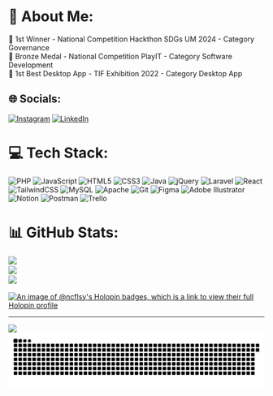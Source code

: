 # 💫 About Me:
🥇 1st Winner - National Competition Hackthon SDGs UM 2024 - Category Governance <br>
🥉 Bronze Medal - National Competition PlayIT - Category Software Development <br>
🥇 1st Best Desktop App - TIF Exhibition 2022 - Category Desktop App


## 🌐 Socials:
[![Instagram](https://img.shields.io/badge/Instagram-%23E4405F.svg?logo=Instagram&logoColor=white)](https://instagram.com/nicoflsy) [![LinkedIn](https://img.shields.io/badge/LinkedIn-%230077B5.svg?logo=linkedin&logoColor=white)](https://linkedin.com/in/https://www.linkedin.com/in/nico-flassy-2a016a229/) 

# 💻 Tech Stack:
![PHP](https://img.shields.io/badge/php-%23777BB4.svg?style=for-the-badge&logo=php&logoColor=white) ![JavaScript](https://img.shields.io/badge/javascript-%23323330.svg?style=for-the-badge&logo=javascript&logoColor=%23F7DF1E) ![HTML5](https://img.shields.io/badge/html5-%23E34F26.svg?style=for-the-badge&logo=html5&logoColor=white) ![CSS3](https://img.shields.io/badge/css3-%231572B6.svg?style=for-the-badge&logo=css3&logoColor=white) ![Java](https://img.shields.io/badge/java-%23ED8B00.svg?style=for-the-badge&logo=openjdk&logoColor=white) ![jQuery](https://img.shields.io/badge/jquery-%230769AD.svg?style=for-the-badge&logo=jquery&logoColor=white) ![Laravel](https://img.shields.io/badge/laravel-%23FF2D20.svg?style=for-the-badge&logo=laravel&logoColor=white) ![React](https://img.shields.io/badge/react-%2320232a.svg?style=for-the-badge&logo=react&logoColor=%2361DAFB) ![TailwindCSS](https://img.shields.io/badge/tailwindcss-%2338B2AC.svg?style=for-the-badge&logo=tailwind-css&logoColor=white) ![MySQL](https://img.shields.io/badge/mysql-4479A1.svg?style=for-the-badge&logo=mysql&logoColor=white) ![Apache](https://img.shields.io/badge/apache-%23D42029.svg?style=for-the-badge&logo=apache&logoColor=white) ![Git](https://img.shields.io/badge/git-%23F05033.svg?style=for-the-badge&logo=git&logoColor=white) ![Figma](https://img.shields.io/badge/figma-%23F24E1E.svg?style=for-the-badge&logo=figma&logoColor=white) ![Adobe Illustrator](https://img.shields.io/badge/adobe%20illustrator-%23FF9A00.svg?style=for-the-badge&logo=adobe%20illustrator&logoColor=white) ![Notion](https://img.shields.io/badge/Notion-%23000000.svg?style=for-the-badge&logo=notion&logoColor=white) ![Postman](https://img.shields.io/badge/Postman-FF6C37?style=for-the-badge&logo=postman&logoColor=white) ![Trello](https://img.shields.io/badge/Trello-%23026AA7.svg?style=for-the-badge&logo=Trello&logoColor=white)
# 📊 GitHub Stats:
![](https://github-readme-stats.vercel.app/api?username=ncflsy&theme=algolia&hide_border=false&include_all_commits=false&count_private=false)<br/>
![](https://github-readme-streak-stats.herokuapp.com/?user=ncflsy&theme=algolia&hide_border=false)<br/>
![](https://github-readme-stats.vercel.app/api/top-langs/?username=ncflsy&theme=algolia&hide_border=false&include_all_commits=false&count_private=false&layout=compact)

[![An image of @ncflsy's Holopin badges, which is a link to view their full Holopin profile](https://holopin.me/ncflsy)](https://holopin.io/@ncflsy)


---
[![](https://visitcount.itsvg.in/api?id=ncflsy&icon=0&color=0)](https://visitcount.itsvg.in)
![snake_gif](https://github.com/ncflsy/ncflsy/blob/output/github-contribution-grid-snake-dark.svg)

<!-- Proudly created with GPRM ( https://gprm.itsvg.in ) -->
